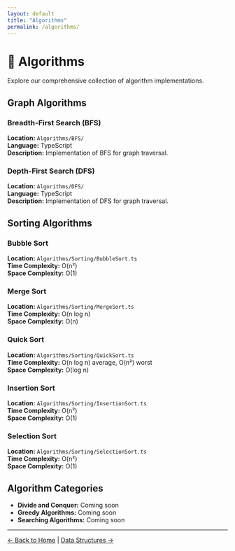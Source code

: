 ```yaml
---
layout: default
title: "Algorithms"
permalink: /algorithms/
---
```


# 🧮 Algorithms

Explore our comprehensive collection of algorithm implementations.

## Graph Algorithms

### Breadth-First Search (BFS)
**Location:** `Algorithms/BFS/`  
**Language:** TypeScript  
**Description:** Implementation of BFS for graph traversal.

### Depth-First Search (DFS)
**Location:** `Algorithms/DFS/`  
**Language:** TypeScript  
**Description:** Implementation of DFS for graph traversal.

## Sorting Algorithms

### Bubble Sort
**Location:** `Algorithms/Sorting/BubbleSort.ts`  
**Time Complexity:** O(n²)  
**Space Complexity:** O(1)

### Merge Sort
**Location:** `Algorithms/Sorting/MergeSort.ts`  
**Time Complexity:** O(n log n)  
**Space Complexity:** O(n)

### Quick Sort
**Location:** `Algorithms/Sorting/QuickSort.ts`  
**Time Complexity:** O(n log n) average, O(n²) worst  
**Space Complexity:** O(log n)

### Insertion Sort
**Location:** `Algorithms/Sorting/InsertionSort.ts`  
**Time Complexity:** O(n²)  
**Space Complexity:** O(1)

### Selection Sort
**Location:** `Algorithms/Sorting/SelectionSort.ts`  
**Time Complexity:** O(n²)  
**Space Complexity:** O(1)

## Algorithm Categories

- **Divide and Conquer:** Coming soon
- **Greedy Algorithms:** Coming soon
- **Searching Algorithms:** Coming soon

---

[← Back to Home](/) | [Data Structures →](/data-structures/)
